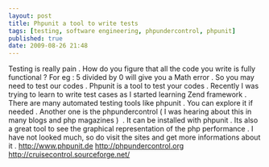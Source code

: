 ```yaml
---
layout: post
title: Phpunit a tool to write tests
tags: [testing, software engineering, phpundercontrol, phpunit]
published: true
date: 2009-08-26 21:48
---
```

Testing is really pain . How do you figure that all the code you write is fully functional ? For eg : 5 divided by 0 will give you a Math error . So you may need to test our codes . Phpunit is a tool to test your codes . Recently I was trying to learn to write test cases as I started learning Zend framework . There are many automated testing tools like phpunit . You can explore it if needed .  Another one is the phpundercontrol ( I was hearing about this in many blogs and php magazines )  . It can be installed with phpunit . Its also a great tool to see the graphical representation of the php performance . I have not looked much, so do visit the sites and get more informations about it .  http://www.phpunit.de  http://phpundercontrol.org  http://cruisecontrol.sourceforge.net/   
